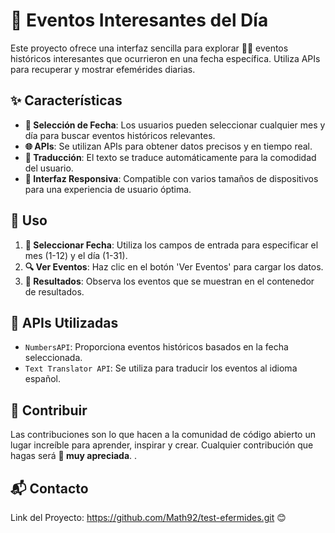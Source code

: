 # 📅 Eventos Interesantes del Día

Este proyecto ofrece una interfaz sencilla para explorar 🕵️‍♂️ eventos históricos interesantes que ocurrieron en una fecha específica. Utiliza APIs para recuperar y mostrar efemérides diarias.

## ✨ Características

- **📆 Selección de Fecha**: Los usuarios pueden seleccionar cualquier mes y día para buscar eventos históricos relevantes.
- **🌐 APIs**: Se utilizan APIs para obtener datos precisos y en tiempo real.
- **🔁 Traducción**: El texto se traduce automáticamente para la comodidad del usuario.
- **📱 Interfaz Responsiva**: Compatible con varios tamaños de dispositivos para una experiencia de usuario óptima.

## 🚀 Uso

1. **📅 Seleccionar Fecha**: Utiliza los campos de entrada para especificar el mes (1-12) y el día (1-31).
2. **🔍 Ver Eventos**: Haz clic en el botón 'Ver Eventos' para cargar los datos.
3. **📜 Resultados**: Observa los eventos que se muestran en el contenedor de resultados.

## 📡 APIs Utilizadas

- `NumbersAPI`: Proporciona eventos históricos basados en la fecha seleccionada.
- `Text Translator API`: Se utiliza para traducir los eventos al idioma español.

## 🤝 Contribuir

Las contribuciones son lo que hacen a la comunidad de código abierto un lugar increíble para aprender, inspirar y crear. Cualquier contribución que hagas será **🎉 muy apreciada**.
.

## 📬 Contacto
Link del Proyecto: https://github.com/Math92/test-efermides.git 😊
